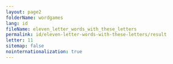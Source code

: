 ```yaml
---
layout: page2
folderName: wordgames
lang: id
fileName: eleven_letter_words_with_these_letters
permalink: id/eleven-letter-words-with-these-letters/result
letter: 11
sitemap: false
nointernationalization: true   
---
```


